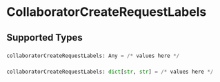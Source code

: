 # CollaboratorCreateRequestLabels


## Supported Types

### 

```python
collaboratorCreateRequestLabels: Any = /* values here */
```

### 

```python
collaboratorCreateRequestLabels: dict[str, str] = /* values here */
```

